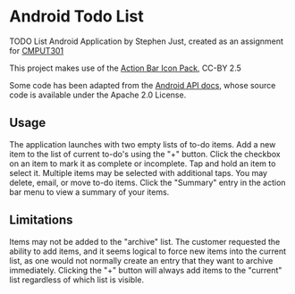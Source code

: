 Android Todo List
=================

TODO List Android Application by Stephen Just, created as an assignment for [CMPUT301](https://www.cs.ualberta.ca/undergraduate-students/course-directory/introduction-software-engineering)

This project makes use of the [Action Bar Icon Pack](https://developer.android.com/design/downloads/index.html), CC-BY 2.5

Some code has been adapted from the [Android API docs](http://developer.android.com/guide/index.html),
whose source code is available under the Apache 2.0 License.

Usage
-----

The application launches with two empty lists of to-do items.
Add a new item to the list of current to-do's using the "+" button.
Click the checkbox on an item to mark it as complete or incomplete.
Tap and hold an item to select it. Multiple items may be selected with
additional taps. You may delete, email, or move to-do items.
Click the "Summary" entry in the action bar menu to view a summary of
your items.

Limitations
-----------

Items may not be added to the "archive" list. The customer requested
the ability to add items, and it seems logical to force new items into
the current list, as one would not normally create an entry that they
want to archive immediately. Clicking the "+" button will always add
items to the "current" list regardless of which list is visible.
